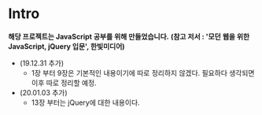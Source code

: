 # Intro

**해당 프로젝트는 JavaScript 공부를 위해 만들었습니다.**
**(참고 저서 : '모던 웹을 위한 JavaScript, jQuery 입문', 한빛미디어)**

- (19.12.31 추가) 
  - 1장 부터 9장은 기본적인 내용이기에 따로 정리하지 않겠다. 필요하다 생각되면 이후 따로 정리할 예정.
- (20.01.03 추가)
  - 13장 부터는 jQuery에 대한 내용이다.

